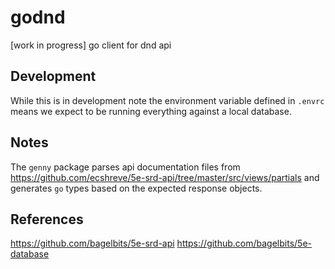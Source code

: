 # godnd

[work in progress] go client for dnd api

## Development

While this is in development note the environment variable defined in `.envrc`
means we expect to be running everything against a local database.

## Notes

The `genny` package parses api documentation files from https://github.com/ecshreve/5e-srd-api/tree/master/src/views/partials
and generates `go` types based on the expected response objects.

## References

https://github.com/bagelbits/5e-srd-api
https://github.com/bagelbits/5e-database
